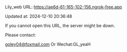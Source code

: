 Lily_web URL: https://ae6d-61-165-102-156.ngrok-free.app

Updated at: 2024-12-10 20:36:48

If you cannot open this URL, the server might be down.

Please contact: 

goley04@foxmail.com Or Wechat:GL_yeaH